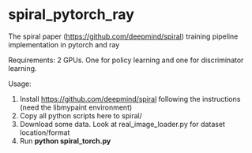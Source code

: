 # spiral_pytorch_ray
 The spiral paper (https://github.com/deepmind/spiral) training pipeline implementation in pytorch and ray

Requirements:
2 GPUs. One for policy learning and one for discriminator learning.

Usage: 
1. Install https://github.com/deepmind/spiral following the instructions (need the libmypaint environment)
2. Copy all python scripts here to spiral/
3. Download some data. Look at real_image_loader.py for dataset location/format
4. Run **python spiral_torch.py**
